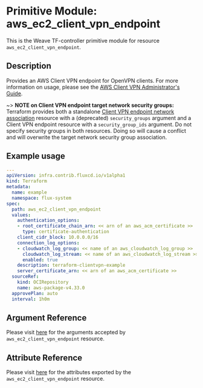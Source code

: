 
# Primitive Module: aws_ec2_client_vpn_endpoint

This is the Weave TF-controller primitive module for resource `aws_ec2_client_vpn_endpoint`.

## Description

Provides an AWS Client VPN endpoint for OpenVPN clients. For more information on usage, please see the
[AWS Client VPN Administrator's Guide](https://docs.aws.amazon.com/vpn/latest/clientvpn-admin/what-is.html).

~> **NOTE on Client VPN endpoint target network security groups:** Terraform provides both a standalone [Client VPN endpoint network association](ec2_client_vpn_network_association.html) resource with a (deprecated) `security_groups` argument and a Client VPN endpoint resource with a `security_group_ids` argument. Do not specify security groups in both resources. Doing so will cause a conflict and will overwrite the target network security group association.

## Example usage

```yaml
---
apiVersion: infra.contrib.fluxcd.io/v1alpha1
kind: Terraform
metadata:
  name: example
  namespace: flux-system
spec:
  path: aws_ec2_client_vpn_endpoint
  values:
    authentication_options:
    - root_certificate_chain_arn: << arn of an aws_acm_certificate >>
      type: certificate-authentication
    client_cidr_block: 10.0.0.0/16
    connection_log_options:
    - cloudwatch_log_group: << name of an aws_cloudwatch_log_group >>
      cloudwatch_log_stream: << name of an aws_cloudwatch_log_stream >>
      enabled: true
    description: terraform-clientvpn-example
    server_certificate_arn: << arn of an aws_acm_certificate >>
  sourceRef:
    kind: OCIRepository
    name: aws-package-v4.33.0
  approvePlan: auto
  interval: 1h0m
```

## Argument Reference

Please visit [here](https://registry.terraform.io/providers/hashicorp/aws/4.33.0/docs/resources/iam_policy#argument-reference) for the arguments accepted by `aws_ec2_client_vpn_endpoint` resource.

## Attribute Reference

Please visit [here](https://registry.terraform.io/providers/hashicorp/aws/4.33.0/docs/resources/iam_policy#attributes-reference) for the attributes exported by the `aws_ec2_client_vpn_endpoint` resource.
